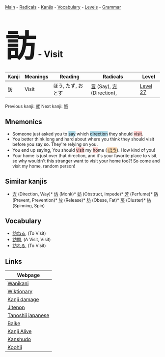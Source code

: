 <style> bigfont {font-size: 100px}</style>
[Main](../index.md) -
[Radicals](../radicals.md) -
[Kanjis](../kanjis.md) -
[Vocabulary](../vocabulary.md) -
[Levels](../levels.md) -
[Grammar](../grammar.md)
# <bigfont> 訪</bigfont> - Visit 

| Kanji | Meanings | Reading | Radicals | Level |
| --- | --- | --- | --- | --- |
| 訪 | Visit | ほう, たず, おとず | [言](../radicals/言.md) (Say), [方](../radicals/方.md) (Direction),  | [Level 27](../levels/wk_level27.md) |

Previous kanji: [就](就.md) Next kanji: [怒](怒.md) 

## Mnemonics
 * Someone just asked you to <span style="background-color:#ADD8E6"> say</span> which <span style="background-color:#ADD8E6"> direction</span> they should <span style="background-color:#ffcccb"> visit</span>.
* You better think long and hard about where you think they should visit before you say so. They're relying on you.
* You end up saying, You should <span style="background-color:#ffcccb"> visit</span> my <span style="background-color:#ffcccb"> ho</span>me (<span style="background-color:#fed8b1"> [ほう](https://jisho.org/search/ほう)</span>). How kind of you!
* Your home is just over that direction, and it's your favorite place to visit, so why wouldn't this stranger want to visit your home too?! So come and visit my home, random person!


## Similar kanjis
 * [方](方.md) (Direction, Way)* [坊](坊.md) (Monk)* [妨](妨.md) (Obstruct, Impede)* [芳](芳.md) (Perfume)* [防](防.md) (Prevent, Prevention)* [放](放.md) (Release)* [肪](肪.md) (Obese, Fat)* [房](房.md) (Cluster)* [紡](紡.md) (Spinning, Spin)


## Vocabulary
 * [訪ねる](../vocabulary/訪.md), (To Visit)
* [訪問](../vocabulary/訪.md), (A Visit, Visit)
* [訪れる](../vocabulary/訪.md), (To Visit)



## Links 

| Webpage |
| --- |
| [Wanikani          ](https://www.wanikani.com/kanji/訪) |
| [Wiktionary        ](https://en.wiktionary.org/wiki/訪) |
| [Kanji damage      ](http://www.kanjidamage.com/kanji/search?utf8=✓&q=訪) |
| [Jitenon           ](https://jitenon.com/kanji/訪) |
| [Tanoshii japanese ](https://www.tanoshiijapanese.com/dictionary/kanji.cfm?k=訪) |
| [Baike             ](https://baike.baidu.com/item/訪) |
| [Kanji Alive       ](https://app.kanjialive.com/訪) |
| [Kanshudo          ](https://www.kanshudo.com/searchmn?q=訪) |
| [Koohii            ](https://kanji.koohii.com/study/kanji/訪) |
